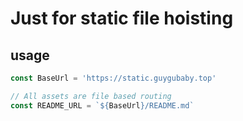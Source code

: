 # Just for static file hoisting

## usage

```ts
const BaseUrl = 'https://static.guygubaby.top'

// All assets are file based routing
const README_URL = `${BaseUrl}/README.md`
```
